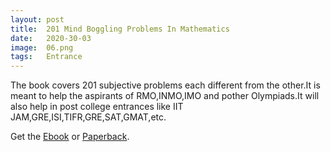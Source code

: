 ```yaml
---
layout: post
title:  201 Mind Boggling Problems In Mathematics
date:   2020-30-03
image:  06.png
tags:   Entrance
---
```


The book covers 201 subjective problems each different from the other.It is meant to help the aspirants of RMO,INMO,IMO and pother Olympiads.It will also help in post college entrances like IIT JAM,GRE,ISI,TIFR,GRE,SAT,GMAT,etc.

Get the [Ebook](https://www.amazon.in/201-Mind-Boggling-Problems-Mathematics-ebook/dp/B07DSL8677/ref=sr_1_1?keywords=201+Mind+Boggling+Problems+In+Mathematics&qid=1585577714&s=books&sr=1-1) or [Paperback](https://www.amazon.com/201-Mind-Boggling-Problems-Mathematics/dp/1983215422).
